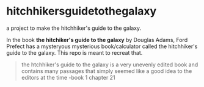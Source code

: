 # hitchhikersguidetothegalaxy
a project to make the hitchhiker's guide to the galaxy.

In the book **the hitchiker's guide to the galaxy** by Douglas Adams, Ford Prefect has a mysteryous mysterious book/calculator called the hitchhiker's guide to the galaxy. This repo is meant to recreat that.


> the htchhiker's guide to the galaxy is a very unevenly edited book and contains many passages that simply seemed like a good idea to the editors at the time
-book 1 chapter 21

